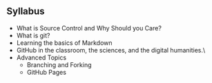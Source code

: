 ## Syllabus
* What is Source Control and Why Should you Care?
* What is git?
* Learning the basics of Markdown
* GitHub in the classroom, the sciences, and the digital humanities.\
* Advanced Topics
  * Branching and Forking
  * GitHub Pages
